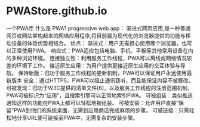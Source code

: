 # PWAStore.github.io
一个PWA库
什么是 PWA?
progressive web app： 渐进式网页应用,是一种普通网页或网站架构起来的网络应用程序,将目前最为现代化的浏览器提供的功能与移动设备的体验优势相结合。
优点：
渐进式：用户无需担心使用哪个浏览器，也可以正常使用PWA。
响应式：PWA适应包括电脑、手机、平板等其他常用设备在内的多种浏览环境。
连接独立性：利用服务工作线程，PWA可以离线或网络情况较差的环境下工作。
接近原生应用：为用户提供更接近原生应用的交互体验与导航。
保持新版：归功于服务工作线程的更新机制，PWA可以保证用户永远使用最新版本
安全：通过HTTPS，PWA可以阻止通讯窃听，而且能保证内容不被篡改。
可被发现：归功于W3C提供的清单文件[6]，以及服务工作线程的注册范围机制，PWA可被标识为“应用”，且搜索引擎可以正常地索引PWA。
可被组装：类似推送通知这样的功能在PWA上都可以轻松地被组装。
可被安装：允许用户直接“保留”PWA到他们的系统桌面，无需到应用商店完成麻烦的步骤。
可被链接：只需轻松地分享URL便可链接至PWA中，无需复杂的安装步骤。
